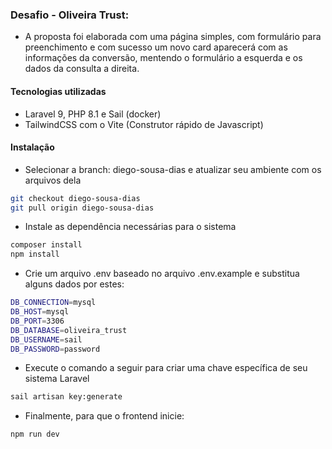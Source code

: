 ### Desafio - Oliveira Trust:

-   A proposta foi elaborada com uma página simples, com formulário para preenchimento e com sucesso um novo card aparecerá
    com as informações da conversão, mentendo o formulário a esquerda e os dados da consulta a direita.

#### Tecnologias utilizadas

-   Laravel 9, PHP 8.1 e Sail (docker)
-   TailwindCSS com o Vite (Construtor rápido de Javascript)

#### Instalação

-   Selecionar a branch: diego-sousa-dias e atualizar seu ambiente com os arquivos dela

```bash
git checkout diego-sousa-dias
git pull origin diego-sousa-dias
```

-   Instale as dependência necessárias para o sistema

```bash
composer install
npm install
```

-   Crie um arquivo .env baseado no arquivo .env.example e substitua alguns dados por estes:

```bash
DB_CONNECTION=mysql
DB_HOST=mysql
DB_PORT=3306
DB_DATABASE=oliveira_trust
DB_USERNAME=sail
DB_PASSWORD=password
```

-   Execute o comando a seguir para criar uma chave específica de seu sistema Laravel

```bash
sail artisan key:generate
```

-   Finalmente, para que o frontend inicie:

```bash
npm run dev
```
